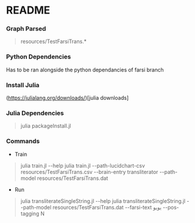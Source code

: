 # README


### Graph Parsed
> resources/TestFarsiTrans.*

### Python Dependencies
Has to be ran alongside the python dependancies of farsi branch

### Install Julia
(https://julialang.org/downloads/)[julia downloads]

### Julia Dependencies 
> julia packageInstall.jl 


### Commands
* Train
> julia train.jl --help
> julia train.jl --path-lucidchart-csv resources/TestFarsiTrans.csv --brain-entry transliterator  --path-model resources/TestFarsiTrans.dat

* Run 
> julia transliterateSingleString.jl --help
> julia transliterateSingleString.jl --path-model resources/TestFarsiTrans.dat --farsi-text یویو --pos-tagging N

